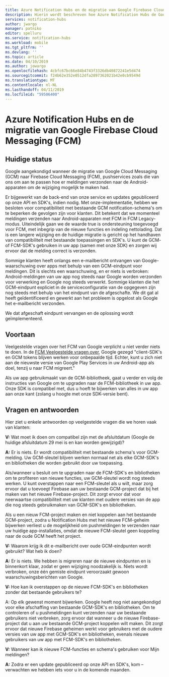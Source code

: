 ```yaml
---
title: Azure Notification Hubs en de migratie van Google Firebase Cloud Messaging (FCM)
description: Hierin wordt beschreven hoe Azure Notification Hubs de Google GCM voor de migratie van het FCM-adressen.
services: notification-hubs
author: jwargo
manager: patniko
editor: spelluru
ms.service: notification-hubs
ms.workload: mobile
ms.tgt_pltfrm: ''
ms.devlang: ''
ms.topic: article
ms.date: 04/10/2019
ms.author: jowargo
ms.openlocfilehash: 4cbfc67bc66e84b4743f3326db40872241e5d474
ms.sourcegitcommit: f24b62e352e0512dfa2897362021b42e0cb9549d
ms.translationtype: MT
ms.contentlocale: nl-NL
ms.lasthandoff: 04/11/2019
ms.locfileid: "59506400"
---
```

# <a name="azure-notification-hubs-and-the-google-firebase-cloud-messaging-fcm-migration"></a>Azure Notification Hubs en de migratie van Google Firebase Cloud Messaging (FCM)

## <a name="current-state"></a>Huidige status

Google aangekondigd wanneer de migratie van Google Cloud Messaging (GCM) naar Firebase Cloud Messaging (FCM), pushservices zoals die van ons om aan te passen hoe er meldingen verzonden naar de Android-apparaten om de wijziging mogelijk te maken had.

Er bijgewerkt van de back-end van onze service en updates gepubliceerd op onze API en SDK's, indien nodig. Met onze-implementatie, hebben we besloten voor compatibiliteit met bestaande GCM notification-schema's om te beperken de gevolgen zijn voor klanten. Dit betekent dat we momenteel meldingen verzenden naar Android-apparaten met FCM in FCM Legacy-modus. Uiteindelijk gaan we de waarde true is ondersteuning toegevoegd voor FCM, met inbegrip van de nieuwe functies en indeling nettolading. Dat is een langere wijziging en de huidige migratie is gericht op het handhaven van compatibiliteit met bestaande toepassingen en SDK's. U kunt de GCM- of FCM-SDK's gebruiken in uw app (samen met onze SDK) en zorgen wij ervoor dat de melding correct is verzonden.

Sommige klanten heeft onlangs een e-mailbericht ontvangen van Google-waarschuwing over apps met behulp van een GCM-eindpunt voor meldingen. Dit is slechts een waarschuwing, en er niets is verbroken: Android-meldingen van uw app nog steeds naar Google worden verzonden voor verwerking en Google nog steeds verwerkt. Sommige klanten die het GCM-eindpunt expliciet in de serviceconfiguratie van de opgegeven zijn nog steeds met behulp van het eindpunt van de afgeschafte. We dit gat al heeft geïdentificeerd en gewerkt aan het probleem is opgelost als Google het e-mailbericht verzonden.

We dat afgeschaft eindpunt vervangen en de oplossing wordt geïmplementeerd.

## <a name="going-forward"></a>Voortaan

Veelgestelde vragen over het FCM van Google verplicht u niet verder niets te doen. In de [FCM Veelgestelde vragen over](https://developers.google.com/cloud-messaging/faq), Google gezegd "client-SDK's en GCM tokens blijven werken voor onbepaalde tijd. Echter, kunt u zich niet aan de nieuwste versie van Google Play Services in uw Android-app als doel, tenzij u naar FCM migreert."

Als uw app gebruikmaakt van de GCM-bibliotheek, gaat u verder en volg de instructies van Google om te upgraden naar de FCM-bibliotheek in uw app. Onze SDK is compatibel met, dus u hoeft te bijwerken van alles in uw app aan onze kant (zolang u hoogte met onze SDK-versie bent).

## <a name="questions-and-answers"></a>Vragen en antwoorden

Hier ziet u enkele antwoorden op veelgestelde vragen die we horen vaak van klanten:

**V:** Wat moet ik doen om compatibel zijn met de afsluitdatum (Google de huidige afsluitdatum 29 mei is en kan worden gewijzigd)?

**A:** Er is niets. Er wordt compatibiliteit met bestaande schema's voor GCM-melding. Uw GCM-sleutel blijven werken normaal net als elke GCM-SDK's en bibliotheken die worden gebruikt door uw toepassing.

Als/wanneer u besluit om te upgraden naar de FCM-SDK's en bibliotheken om te profiteren van nieuwe functies, uw GCM-sleutel wordt nog steeds werken. U kunt overstappen naar een FCM-sleutel als u wilt, maar zorg ervoor dat u toevoegt Firebase aan uw bestaande GCM-project dat bij het maken van het nieuwe Firebase-project. Dit zorgt ervoor dat voor neerwaartse compatibiliteit met uw klanten met oudere versies van de app die nog steeds gebruikmaken van GCM-SDK's en bibliotheken.

Als u een nieuw FCM-project maken en niet koppelen aan het bestaande GCM-project, zodra u Notification Hubs met het nieuwe FCM-geheim bijwerken verliest u de mogelijkheid om pushmeldingen te verzenden naar uw huidige app-installaties, omdat de nieuwe FCM-sleutel geen koppeling naar de oude GCM heeft het project.

**V:** Waarom krijg ik dit e-mailbericht over oude GCM-eindpunten wordt gebruikt? Wat heb ik doen?

**A:** Er is niets. We hebben is migreren naar de nieuwe eindpunten en is binnenkort klaar, zodat er geen wijziging noodzakelijk is. Niets wordt verbroken, onze één gemiste eindpunt veroorzaakt gewoon waarschuwingsberichten van Google.

**V:** Hoe kan ik overstappen op de nieuwe FCM-SDK's en bibliotheken zonder dat bestaande gebruikers te?

A: Op elk gewenst moment bijwerken. Google heeft nog niet aangekondigd voor elke afschaffing van bestaande GCM-SDK's en bibliotheken. Om te controleren of u pushmeldingen kunt verzenden naar uw bestaande gebruikers niet verbreken, zorg ervoor dat wanneer u de nieuwe Firebase-project dat u aan uw bestaande GCM-project koppelen wilt maken. Dit zorgt ervoor dat nieuwe Firebase geheimen werkt voor gebruikers met de oudere versies van uw app met GCM-SDK's en bibliotheken, evenals nieuwe gebruikers van uw app met FCM-SDK's en bibliotheken.

**V:** Wanneer kan ik nieuwe FCM-functies en schema's gebruiken voor Mijn meldingen?

**A:** Zodra er een update gepubliceerd op onze API en SDK's, kom – verwachten we hebben iets voor u in de komende maanden.
